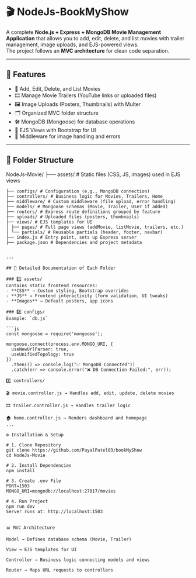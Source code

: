 # 🎬 NodeJs-BookMyShow

A complete **Node.js + Express + MongoDB Movie Management Application** that allows you to add, edit, delete, and list movies with trailer management, image uploads, and EJS-powered views.  
The project follows an **MVC architecture** for clean code separation.

---

## 🚀 Features
- 📌 Add, Edit, Delete, and List Movies  
- 🎞 Manage Movie Trailers (YouTube links or uploaded files)  
- 🖼 Image Uploads (Posters, Thumbnails) with Multer  
- 🗂 Organized MVC folder structure  
- 🛠 MongoDB (Mongoose) for database operations  
- 🎨 EJS Views with Bootstrap for UI  
- 🔐 Middleware for image handling and errors  

---

## 📂 Folder Structure


NodeJs-Movie/
├── assets/ # Static files (CSS, JS, images) used in EJS views
```
├── configs/ # Configuration (e.g., MongoDB connection)
├── controllers/ # Business logic for Movies, Trailers, Home
├── middleware/ # Custom middleware (file upload, error handling)
├── models/ # Mongoose schemas (Movie, Trailer, User if added)
├── routers/ # Express route definitions grouped by feature
├── uploads/ # Uploaded files (posters, thumbnails)
├── views/ # EJS templates for UI
│ ├── pages/ # Full page views (addMovie, listMovie, trailers, etc.)
│ └── partials/ # Reusable partials (header, footer, navbar)
├── index.js # Entry point, sets up Express server
├── package.json # Dependencies and project metadata


---

## 📖 Detailed Documentation of Each Folder

### 1️⃣ assets/
Contains static frontend resources:
- **CSS** → Custom styling, Bootstrap overrides  
- **JS** → Frontend interactivity (form validation, UI tweaks)  
- **Images** → Default posters, app icons  

### 2️⃣ configs/
Example: `db.js`

```js
const mongoose = require('mongoose');

mongoose.connect(process.env.MONGO_URI, { 
  useNewUrlParser: true, 
  useUnifiedTopology: true 
})
  .then(() => console.log("✅ MongoDB Connected"))
  .catch(err => console.error("❌ DB Connection Failed:", err));

3️⃣ controllers/

🎬 movie.controller.js → Handles add, edit, update, delete movies

🎞 trailer.controller.js → Handles trailer logic

🏠 home.controller.js → Renders dashboard and homepage
...

⚙️ Installation & Setup

# 1. Clone Repository
git clone https://github.com/PayalPatel03/bookMyShow
cd NodeJs-Movie

# 2. Install Dependencies
npm install

# 3. Create .env File
PORT=1503
MONGO_URI=mongodb://localhost:27017/movies

# 4. Run Project
npm run dev
Server runs at: http://localhost:1503


📊 MVC Architecture

Model → Defines database schema (Movie, Trailer)

View → EJS templates for UI

Controller → Business logic connecting models and views

Router → Maps URL requests to controllers
